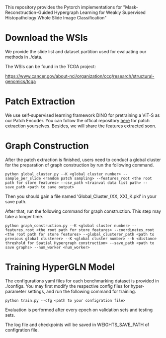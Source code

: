 This repository provides the Pytorch implementations for "Mask-Reconstruction-Guided Hypergraph Learning for Weakly Supervised Histopathology Whole Slide Image Classification"

# Download the WSIs

We provide the slide list and dataset partition used for evaluating our methods in ./data.

The WSIs can be found in the TCGA project:

https://www.cancer.gov/about-nci/organization/ccg/research/structural-genomics/tcga

# Patch Extraction

We use self-supervised learning framework DINO for pretraining a ViT-S as our Patch Encoder. You can follow the offical 
repository [here](https://github.com/facebookresearch/dino) for patch extraction yourselves. Besides, we will share the features extracted soon.

# Graph Construction

After the patch extraction is finished, users need to conduct a global cluster for the preparation of graph construction by run the following command.

```
python global_cluster.py --K <global cluster number> --sample_per_slide <random patch sampling> --features_root <the root path for store features> --csv_path <trainval data list path> --save_path <path to save output>
```

Then you should gain a file named 'Global_Cluster_(XX, XX)_K.pkl' in your save path.

After that, run the following command for graph construction. This step may take a longer time.

```
python graph_construction.py --K <global cluster number> --features_root <the root path for store features> --coordinates_root <the root path for store features> --global_clusterer_path <path to previous global clusterer> --K <global cluster number> --h <distance threshold for Spatial Hypergraph construction> --save_path <path to save graphs> --num_worker <num_worker>
```

# Training HyperGLN Model

The configurations yaml files for each benchmarking dataset is provided in ./configs. You may first modify the respective config files for hyper-parameter settings, and run the following command for training.

```
python train.py --cfg <path to your configration file>
```

Evaluation is performed after every epoch on validation sets and testing sets.

The log file and checkpoints will be saved in WEIGHTS_SAVE_PATH of configration file.
